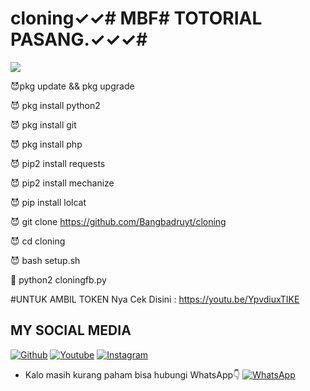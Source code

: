 # cloning✓✓# MBF# TOTORIAL PASANG.✓✓✓#



<img src="https://github.com/Bangbadruyt/cloning/blob/main/Screenshot_2020-12-10-21-07-54-55_84d3000e3f4017145260f7618db1d683.jpg" />

😈pkg update && pkg upgrade

😈 pkg install python2

😈 pkg install git 

😈 pkg install php



😈 pip2 install requests

😈 pip2 install mechanize

😈 pip install lolcat

😈
 git clone https://github.com/Bangbadruyt/cloning

😈 cd cloning

😈 bash setup.sh

👾 python2 cloningfb.py

#UNTUK AMBIL TOKEN Nya Cek Disini :
https://youtu.be/YpvdiuxTIKE



## MY SOCIAL MEDIA
[![Github](https://img.shields.io/badge/Github-Ikuti-green?style=for-the-badge&logo=github)](https://github.com/Bangbadruyt/)
[![Youtube](https://img.shields.io/badge/Youtube-Subscribe-green?style=for-the-badge&logo=Youtube)](https://youtube.com/channel/UCq-o0evjeKqFNDOFfOFSOhg)
[![Instagram](https://img.shields.io/badge/Instagram-Ikuti-green?style=for-the-badge&logo=instagram)](https://Instagram.com/balerombeng_id)
* Kalo masih kurang paham bisa hubungi WhatsApp👇
[![WhatsApp](https://img.shields.io/badge/whatsapp-Hubungi-brightgreen?style=for-the-badge&logo=whatsapp)](https://wa.me/628811403654?text=Asalamualaikum+bang)

